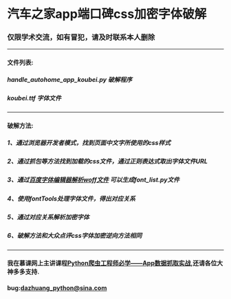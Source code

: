 # 汽车之家app端口碑css加密字体破解
### 仅限学术交流，如有冒犯，请及时联系本人删除
***
#### 文件列表:
##### handle_autohome_app_koubei.py 破解程序
##### koubei.ttf 字体文件
***
#### 破解方法:
##### 1、通过浏览器开发者模式，找到页面中文字所使用的css样式
##### 2、通过抓包等方法找到加载的css文件，通过正则表达式取出字体文件URL
##### 3、通过[百度字体编辑器解析woff文件](http://fontstore.baidu.com/static/editor/index.html) 可以生成font_list.py文件
##### 4、使用fontTools处理字体文件，得出对应关系
##### 5、通过对应关系解析加密字体
##### 6、破解方法和大众点评css字体加密逆向方法相同
***
#### 我在慕课网上主讲课程[Python爬虫工程师必学——App数据抓取实战](https://coding.imooc.com/class/283.html),还请各位大神多多支持.
#### bug:dazhuang_python@sina.com
